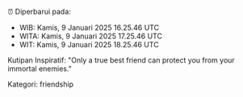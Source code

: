 ⏰ Diperbarui pada:
- WIB: Kamis, 9 Januari 2025 16.25.46 UTC
- WITA: Kamis, 9 Januari 2025 17.25.46 UTC
- WIT: Kamis, 9 Januari 2025 18.25.46 UTC

Kutipan Inspiratif:
"Only a true best friend can protect you from your immortal enemies."


Kategori: friendship

